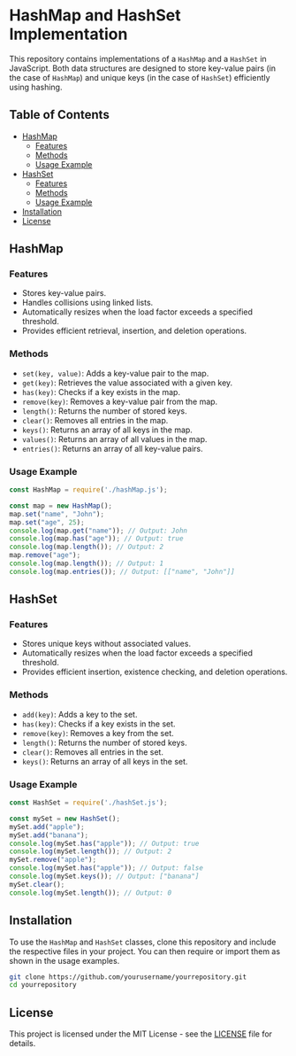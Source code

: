 # HashMap and HashSet Implementation

This repository contains implementations of a `HashMap` and a `HashSet` in JavaScript. Both data structures are designed to store key-value pairs (in the case of `HashMap`) and unique keys (in the case of `HashSet`) efficiently using hashing.

## Table of Contents

- [HashMap](#hashmap)
  - [Features](#features)
  - [Methods](#methods)
  - [Usage Example](#usage-example)
- [HashSet](#hashset)
  - [Features](#features-1)
  - [Methods](#methods-1)
  - [Usage Example](#usage-example-1)
- [Installation](#installation)
- [License](#license)

## HashMap

### Features

- Stores key-value pairs.
- Handles collisions using linked lists.
- Automatically resizes when the load factor exceeds a specified threshold.
- Provides efficient retrieval, insertion, and deletion operations.

### Methods

- `set(key, value)`: Adds a key-value pair to the map.
- `get(key)`: Retrieves the value associated with a given key.
- `has(key)`: Checks if a key exists in the map.
- `remove(key)`: Removes a key-value pair from the map.
- `length()`: Returns the number of stored keys.
- `clear()`: Removes all entries in the map.
- `keys()`: Returns an array of all keys in the map.
- `values()`: Returns an array of all values in the map.
- `entries()`: Returns an array of all key-value pairs.

### Usage Example

```javascript
const HashMap = require('./hashMap.js');

const map = new HashMap();
map.set("name", "John");
map.set("age", 25);
console.log(map.get("name")); // Output: John
console.log(map.has("age")); // Output: true
console.log(map.length()); // Output: 2
map.remove("age");
console.log(map.length()); // Output: 1
console.log(map.entries()); // Output: [["name", "John"]]
```

## HashSet

### Features

- Stores unique keys without associated values.
- Automatically resizes when the load factor exceeds a specified threshold.
- Provides efficient insertion, existence checking, and deletion operations.

### Methods

- `add(key)`: Adds a key to the set.
- `has(key)`: Checks if a key exists in the set.
- `remove(key)`: Removes a key from the set.
- `length()`: Returns the number of stored keys.
- `clear()`: Removes all entries in the set.
- `keys()`: Returns an array of all keys in the set.

### Usage Example

```javascript
const HashSet = require('./hashSet.js');

const mySet = new HashSet();
mySet.add("apple");
mySet.add("banana");
console.log(mySet.has("apple")); // Output: true
console.log(mySet.length()); // Output: 2
mySet.remove("apple");
console.log(mySet.has("apple")); // Output: false
console.log(mySet.keys()); // Output: ["banana"]
mySet.clear();
console.log(mySet.length()); // Output: 0
```

## Installation

To use the `HashMap` and `HashSet` classes, clone this repository and include the respective files in your project. You can then require or import them as shown in the usage examples.

```bash
git clone https://github.com/yourusername/yourrepository.git
cd yourrepository
```

## License

This project is licensed under the MIT License - see the [LICENSE](LICENSE) file for details.
